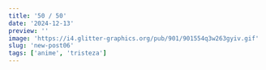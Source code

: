 ```yaml
---
title: '50 / 50'
date: '2024-12-13'
preview: ''
image: 'https://i4.glitter-graphics.org/pub/901/901554q3w263gyiv.gif'
slug: 'new-post06'
tags: ['anime', 'tristeza']
---
```

